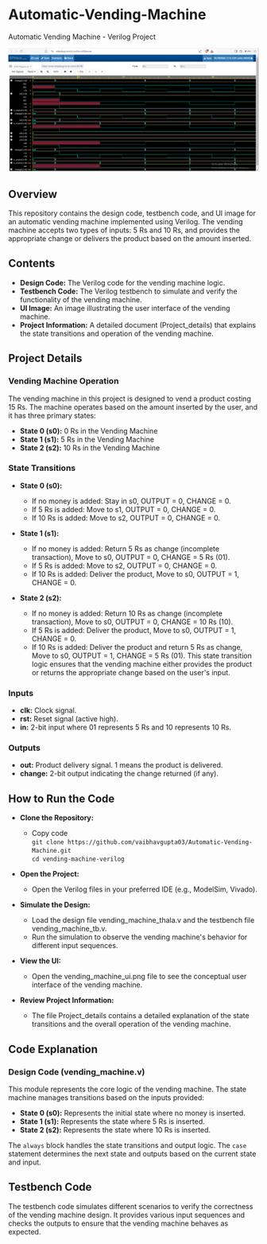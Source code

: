 # Automatic-Vending-Machine
Automatic Vending Machine - Verilog Project

![Automatic_Vending_Machine](/automatic_vending_machine_ui.png)
## Overview
This repository contains the design code, testbench code, and UI image for an automatic vending machine implemented using Verilog. The vending machine accepts two types of inputs: 5 Rs and 10 Rs, and provides the appropriate change or delivers the product based on the amount inserted.

## Contents
- <b>Design Code:</b> The Verilog code for the vending machine logic.
- <b>Testbench Code:</b> The Verilog testbench to simulate and verify the functionality of the vending machine.
- <b>UI Image:</b> An image illustrating the user interface of the vending machine.
- <b>Project Information:</b> A detailed document (Project_details) that explains the state transitions and operation of the vending machine.

## Project Details
### Vending Machine Operation
The vending machine in this project is designed to vend a product costing 15 Rs. The machine operates based on the amount inserted by the user, and it has three primary states:

- <b>State 0 (s0):</b> 0 Rs in the Vending Machine
- <b>State 1 (s1):</b> 5 Rs in the Vending Machine
- <b>State 2 (s2):</b> 10 Rs in the Vending Machine
### State Transitions

- <b>State 0 (s0):</b>
    - If no money is added: Stay in s0, OUTPUT = 0, CHANGE = 0.
    - If 5 Rs is added: Move to s1, OUTPUT = 0, CHANGE = 0.
    - If 10 Rs is added: Move to s2, OUTPUT = 0, CHANGE = 0.

- <b>State 1 (s1):</b>
    - If no money is added: Return 5 Rs as change (incomplete transaction), Move to s0, OUTPUT = 0, CHANGE = 5 Rs (01).
    - If 5 Rs is added: Move to s2, OUTPUT = 0, CHANGE = 0.
    - If 10 Rs is added: Deliver the product, Move to s0, OUTPUT = 1, CHANGE = 0.

- <b>State 2 (s2):</b>
    - If no money is added: Return 10 Rs as change (incomplete transaction), Move to s0, OUTPUT = 0, CHANGE = 10 Rs (10).
    - If 5 Rs is added: Deliver the product, Move to s0, OUTPUT = 1, CHANGE = 0.
    - If 10 Rs is added: Deliver the product and return 5 Rs as change, Move to s0, OUTPUT = 1, CHANGE = 5 Rs (01).
This state transition logic ensures that the vending machine either provides the product or returns the appropriate change based on the user's input.

### Inputs
- <b>clk:</b> Clock signal.
- <b>rst:</b> Reset signal (active high).
- <b>in:</b> 2-bit input where 01 represents 5 Rs and 10 represents 10 Rs.

### Outputs
- <b>out:</b> Product delivery signal. 1 means the product is delivered.
- <b>change:</b> 2-bit output indicating the change returned (if any).

## How to Run the Code

- <b>Clone the Repository:</b>
    - Copy code<br>
`git clone https://github.com/vaibhavgupta03/Automatic-Vending-Machine.git`<br>
`cd vending-machine-verilog`

- <b>Open the Project:</b>
    - Open the Verilog files in your preferred IDE (e.g., ModelSim, Vivado).

- <b>Simulate the Design:</b>
    - Load the design file vending_machine_thala.v and the testbench file vending_machine_tb.v.
    - Run the simulation to observe the vending machine's behavior for different input sequences.

- <b>View the UI:</b>
    - Open the vending_machine_ui.png file to see the conceptual user interface of the vending machine.

- <b>Review Project Information:</b>
    - The file Project_details contains a detailed explanation of the state transitions and the overall operation of the vending machine.

## Code Explanation
### Design Code (vending_machine.v)
This module represents the core logic of the vending machine. The state machine manages transitions based on the inputs provided:

 - <b>State 0 (s0):</b> Represents the initial state where no money is inserted.
 - <b>State 1 (s1):</b> Represents the state where 5 Rs is inserted.
 - <b>State 2 (s2):</b> Represents the state where 10 Rs is inserted.

The `always` block handles the state transitions and output logic. The `case` statement determines the next state and outputs based on the current state and input.

## Testbench Code
The testbench code simulates different scenarios to verify the correctness of the vending machine design. It provides various input sequences and checks the outputs to ensure that the vending machine behaves as expected.
